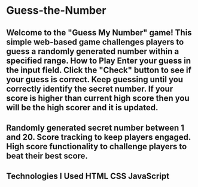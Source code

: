 # Guess-the-Number
Welcome to the "Guess My Number" game! This simple web-based game challenges players to guess a randomly generated number within a specified range.
How to Play
Enter your guess in the input field.
Click the "Check" button to see if your guess is correct.
Keep guessing until you correctly identify the secret number.
If your score is higher than current high score then you will be the high scorer and it is updated.
---------------------------------------------------------------------------------------------------------------------------------------------------
Randomly generated secret number between 1 and 20.
Score tracking to keep players engaged.
High score functionality to challenge players to beat their best score.
---------------------------------------------------------------------------------------------------------------------------------------------------
Technologies I Used
HTML
CSS
JavaScript
---------------------------------------------------------------------------------------------------------------------------------------------------
